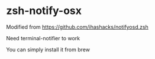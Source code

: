 # zsh-notify-osx
Modified from https://github.com/ihashacks/notifyosd.zsh

Need terminal-notifier to work

You can simply install it from brew
